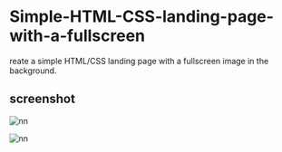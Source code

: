 # Simple-HTML-CSS-landing-page-with-a-fullscreen
reate a simple HTML/CSS landing page with a fullscreen image in the background.
## screenshot

![nn](https://user-images.githubusercontent.com/12325386/29310144-39d4b9d4-81df-11e7-9f9e-acdccfb3bb64.JPG)

![nn](https://user-images.githubusercontent.com/12325386/29310235-874b9854-81df-11e7-961b-f4054440c5d5.JPG)
